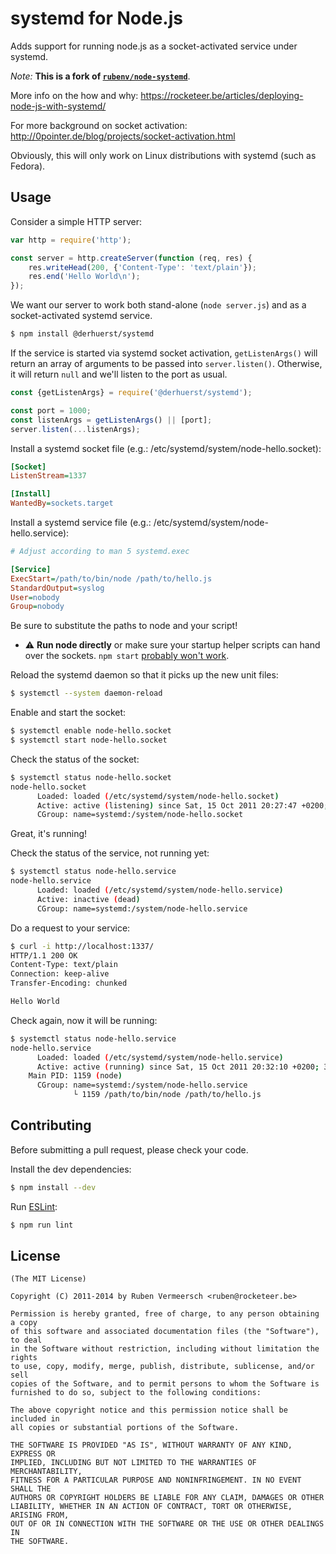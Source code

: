 # systemd for Node.js

  Adds support for running node.js as a socket-activated service under systemd.

  *Note:* **This is a fork of [`rubenv/node-systemd`](https://github.com/rubenv/node-systemd)**.

  More info on the how and why: https://rocketeer.be/articles/deploying-node-js-with-systemd/

  For more background on socket activation: http://0pointer.de/blog/projects/socket-activation.html

  Obviously, this will only work on Linux distributions with systemd (such as Fedora).

## Usage

  Consider a simple HTTP server:

```javascript
var http = require('http');

const server = http.createServer(function (req, res) {
    res.writeHead(200, {'Content-Type': 'text/plain'});
    res.end('Hello World\n');
});
```

  We want our server to work both stand-alone (`node server.js`) and as a socket-activated systemd service.

```sh
$ npm install @derhuerst/systemd
```

  If the service is started via systemd socket activation, `getListenArgs()` will return an array of arguments to be passed into `server.listen()`. Otherwise, it will return `null` and we'll listen to the port as usual.

```javascript
const {getListenArgs} = require('@derhuerst/systemd');

const port = 1000;
const listenArgs = getListenArgs() || [port];
server.listen(...listenArgs);
```

  Install a systemd socket file (e.g.: /etc/systemd/system/node-hello.socket):

```ini
[Socket]
ListenStream=1337

[Install]
WantedBy=sockets.target
```

  Install a systemd service file (e.g.: /etc/systemd/system/node-hello.service):

```ini
# Adjust according to man 5 systemd.exec

[Service]
ExecStart=/path/to/bin/node /path/to/hello.js
StandardOutput=syslog
User=nobody
Group=nobody
```

  Be sure to substitute the paths to node and your script!

  * &#x26A0; __Run node directly__ or make sure your startup helper scripts
    can hand over the sockets. `npm start` [probably won't work][issue-11].

  [issue-11]: https://github.com/rubenv/node-systemd/issues/11

  Reload the systemd daemon so that it picks up the new unit files:

```sh
$ systemctl --system daemon-reload
```

  Enable and start the socket:

```sh
$ systemctl enable node-hello.socket
$ systemctl start node-hello.socket
```

  Check the status of the socket:

```sh
$ systemctl status node-hello.socket
node-hello.socket
      Loaded: loaded (/etc/systemd/system/node-hello.socket)
      Active: active (listening) since Sat, 15 Oct 2011 20:27:47 +0200; 2s ago
      CGroup: name=systemd:/system/node-hello.socket
```

  Great, it's running!

  Check the status of the service, not running yet:

```sh
$ systemctl status node-hello.service
node-hello.service
      Loaded: loaded (/etc/systemd/system/node-hello.service)
      Active: inactive (dead)
      CGroup: name=systemd:/system/node-hello.service
```

  Do a request to your service:

```sh
$ curl -i http://localhost:1337/
HTTP/1.1 200 OK
Content-Type: text/plain
Connection: keep-alive
Transfer-Encoding: chunked

Hello World
```

  Check again, now it will be running:

```sh
$ systemctl status node-hello.service
node-hello.service
      Loaded: loaded (/etc/systemd/system/node-hello.service)
      Active: active (running) since Sat, 15 Oct 2011 20:32:10 +0200; 38s ago
    Main PID: 1159 (node)
      CGroup: name=systemd:/system/node-hello.service
              └ 1159 /path/to/bin/node /path/to/hello.js
```


## Contributing

  Before submitting a pull request, please check your code.

  Install the dev dependencies:

```sh
$ npm install --dev
```

  Run [ESLint](https://eslint.org):

```sh
$ npm run lint
```


## License

    (The MIT License)

    Copyright (C) 2011-2014 by Ruben Vermeersch <ruben@rocketeer.be>

    Permission is hereby granted, free of charge, to any person obtaining a copy
    of this software and associated documentation files (the "Software"), to deal
    in the Software without restriction, including without limitation the rights
    to use, copy, modify, merge, publish, distribute, sublicense, and/or sell
    copies of the Software, and to permit persons to whom the Software is
    furnished to do so, subject to the following conditions:

    The above copyright notice and this permission notice shall be included in
    all copies or substantial portions of the Software.

    THE SOFTWARE IS PROVIDED "AS IS", WITHOUT WARRANTY OF ANY KIND, EXPRESS OR
    IMPLIED, INCLUDING BUT NOT LIMITED TO THE WARRANTIES OF MERCHANTABILITY,
    FITNESS FOR A PARTICULAR PURPOSE AND NONINFRINGEMENT. IN NO EVENT SHALL THE
    AUTHORS OR COPYRIGHT HOLDERS BE LIABLE FOR ANY CLAIM, DAMAGES OR OTHER
    LIABILITY, WHETHER IN AN ACTION OF CONTRACT, TORT OR OTHERWISE, ARISING FROM,
    OUT OF OR IN CONNECTION WITH THE SOFTWARE OR THE USE OR OTHER DEALINGS IN
    THE SOFTWARE.

